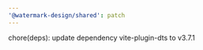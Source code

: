 ```yaml
---
'@watermark-design/shared': patch
---
```


chore(deps): update dependency vite-plugin-dts to v3.7.1
